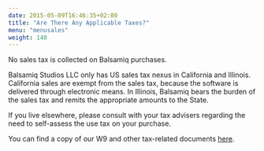```yaml
---
date: 2015-05-09T16:46:35+02:00
title: "Are There Any Applicable Taxes?"
menu: "menusales"
weight: 140
---
```


No sales tax is collected on Balsamiq purchases.

Balsamiq Studios LLC only has US sales tax nexus in California and Illinois. California sales are exempt from the sales tax, because the software is delivered through electronic means. In Illinois, Balsamiq bears the burden of the sales tax and remits the appropriate amounts to the State.

If you live elsewhere, please consult with your tax advisers regarding the need to self-assess the use tax on your purchase.

You can find a copy of our W9 and other tax-related documents [here](https://balsamiq.com/eulas/).